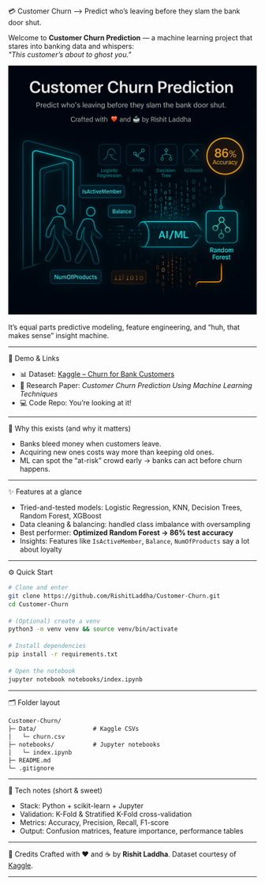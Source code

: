 
💳 Customer Churn --> Predict who’s leaving before they slam the bank door shut.

Welcome to **Customer Churn Prediction** — a machine learning project that stares into banking data and whispers:  
*"This customer’s about to ghost you."*  

![Churn Intro preview](churn_intro.png)

It’s equal parts predictive modeling, feature engineering, and “huh, that makes sense” insight machine.

---

🎥 Demo & Links  
- 📊 Dataset: [Kaggle – Churn for Bank Customers](https://www.kaggle.com/datasets/mathchi/churn-for-bank-customers)  
- 📄 Research Paper: *Customer Churn Prediction Using Machine Learning Techniques*  
- 💻 Code Repo: You’re looking at it!  

---

🎯 Why this exists (and why it matters)  
- Banks bleed money when customers leave.  
- Acquiring new ones costs way more than keeping old ones.  
- ML can spot the “at-risk” crowd early → banks can act before churn happens.  

---

✨ Features at a glance  
- Tried-and-tested models: Logistic Regression, KNN, Decision Trees, Random Forest, XGBoost  
- Data cleaning & balancing: handled class imbalance with oversampling  
- Best performer: **Optimized Random Forest → 86% test accuracy**  
- Insights: Features like `IsActiveMember`, `Balance`, `NumOfProducts` say a lot about loyalty  

---

⚙️ Quick Start  

```bash
# Clone and enter
git clone https://github.com/RishitLaddha/Customer-Churn.git
cd Customer-Churn

# (Optional) create a venv
python3 -m venv venv && source venv/bin/activate

# Install dependencies
pip install -r requirements.txt

# Open the notebook
jupyter notebook notebooks/index.ipynb
````

---

🗂 Folder layout

```
Customer-Churn/
├─ Data/                # Kaggle CSVs
│   └─ churn.csv
├─ notebooks/           # Jupyter notebooks
│   └─ index.ipynb
├─ README.md
└─ .gitignore
```

---

🔧 Tech notes (short & sweet)

* Stack: Python + scikit-learn + Jupyter
* Validation: K-Fold & Stratified K-Fold cross-validation
* Metrics: Accuracy, Precision, Recall, F1-score
* Output: Confusion matrices, feature importance, performance tables

---

🙌 Credits
Crafted with ❤️ and ☕ by **Rishit Laddha**.
Dataset courtesy of [Kaggle](https://www.kaggle.com/datasets/mathchi/churn-for-bank-customers).


---


